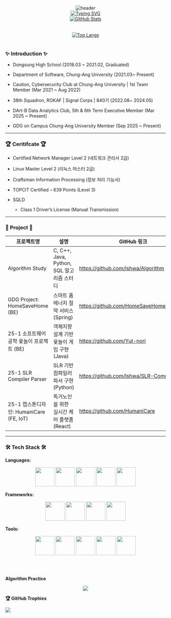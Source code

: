 <!-- 헤더 이미지 -->
<div align="center">
  <img src="https://capsule-render.vercel.app/api?type=waving&color=gradient&height=300&section=header&text=Hello~~%20I'm%20승화%20👋" alt="header">
</div>

<!-- Typing SVG -->
<div align="center">
  <a href="https://git.io/typing-svg">
    <img src="https://readme-typing-svg.demolab.com?font=Fira+Code&size=25&pause=1000&color=9B1FF7&background=F0F0F000&width=435&lines=Welcome+to+lshwa's+github" alt="Typing SVG" />
  </a>
</div>

<!-- GitHub Stats -->
<div align="center">
  <a href="https://github.com/lshwa">
    <img src="https://github-readme-stats.vercel.app/api?username=lshwa&count_private=true&show_icons=true&theme=dark" alt="GitHub Stats" />
  </a>
</div>

<br>
<br>

<!-- Top Languages -->
<div align="center">
  <a href="https://github.com/lshwa">
    <img src="https://github-readme-stats.vercel.app/api/top-langs/?username=lshwa&hide=jupyter%20notebook&layout=compact&theme=dark&exclude_repo=Linux_Exercise" alt="Top Langs" />
  </a>
</div>

<br>

### ✨ Introduction ✨ 

- Dongsung High School (2018.03 ~ 2021.02, Graduated)

- Department of Software, Chung-Ang University (2021.03~ Present)

- Caution, Cybersecurity Club at Chung-Ang University | 1st Team Member (Mar 2021 ~ Aug 2022)
  
- 38th Squadron, ROKAF | Signal Corps | 840기 (2022.08~ 2024.05)

- DArt-B Data Analytics Club, 5th & 6th Term Executive Member (Mar 2025 ~ Present)

- GDG on Campus Chung-Ang University Member (Sep 2025 ~ Present)




---

### 🏆 Ceritifcate 🏆

- Certified Network Manager Level 2 (네트워크 관리사 2급)

- Linux Master Level 2 (리눅스 마스터 2급)

- Craftsman Information Processing (정보 처리 기능사) 

- TOPCIT Certified – 639 Points (Level 3)

- SQLD 

  + Class 1 Driver’s License (Manual Transmission) 

---

### 📜 Project 📜

| 프로젝트명 | 설명 | GitHub 링크 |
|------------|------|-------------|
| Algorithm Study | C, C++, Java, Python, SQL 알고리즘 스터디 | https://github.com/lshwa/Algorithm |
| GDG Project: HomeSaveHome (BE) | 스마트 홈 에너지 절약 서비스(Spring) | https://github.com/HomeSaveHome/HSH_BE |
| 25-1 소프트웨어 공학 윷놀이 프로젝트 (BE) | 객체지향 설계 기반 윷놀이 게임 구현(Java) | https://github.com/Yut-nori |
| 25-1 SLR Compiler Parser | SLR 기반 컴파일러 파서 구현(Python) | https://github.com/lshwa/SLR-Compiler |
| 25-1 캡스톤디자인: HumaniCare (FE, IoT) | 독거노인을 위한 실시간 케어 플랫폼(React) | https://github.com/HumaniCare |
---

### 🛠️ Tech Stack 🛠️

**Languages:**  
<p align="center">
  <img src="https://cdn.jsdelivr.net/gh/devicons/devicon/icons/c/c-original.svg" width="60" height="60" />
  <img src="https://cdn.jsdelivr.net/gh/devicons/devicon/icons/cplusplus/cplusplus-original.svg" width="60" height="60" />
  <img src="https://cdn.jsdelivr.net/gh/devicons/devicon/icons/python/python-original.svg" width="60" height="60" />
  <img src="https://cdn.jsdelivr.net/gh/devicons/devicon/icons/java/java-original.svg" width="60" height="60" />
  <img src="https://cdn.jsdelivr.net/gh/devicons/devicon/icons/javascript/javascript-original.svg" width="60" height="60" />
</p>

**Frameworks:**  
<p align="center">
  <img src="https://cdn.jsdelivr.net/gh/devicons/devicon/icons/spring/spring-original.svg" width="60" height="60" />
  <img src="https://cdn.jsdelivr.net/gh/devicons/devicon/icons/react/react-original.svg" width="60" height="60" />
  <img src="https://cdn.jsdelivr.net/gh/devicons/devicon/icons/html5/html5-original.svg" width="60" height="60" />
  <img src="https://cdn.jsdelivr.net/gh/devicons/devicon/icons/css3/css3-original.svg" width="60" height="60" />
</p>

**Tools:**  
<p align="center">
  <img src="https://cdn.jsdelivr.net/gh/devicons/devicon/icons/mysql/mysql-original.svg" width="60" height="60" />
  <img src="https://cdn.jsdelivr.net/gh/devicons/devicon/icons/git/git-original.svg" width="60" height="60" />
  <img src="https://cdn.jsdelivr.net/gh/devicons/devicon/icons/github/github-original.svg" width="60" height="60" />
  <img src="https://cdn.jsdelivr.net/gh/devicons/devicon/icons/vscode/vscode-original.svg" width="60" height="60" />
  <img src="https://cdn.jsdelivr.net/gh/devicons/devicon/icons/jupyter/jupyter-original.svg" width="60" height="60" />
</p>

<br>
<br> 

**Algorithm Practice** 
<p align="center">
  <a href="https://solved.ac/sw092311">
    <img src="http://mazassumnida.wtf/api/generate_badge?boj=sw092311"/>
  </a>
</p>

**🏆 GitHub Trophies**

![](https://github-profile-trophy.vercel.app/?username=lshwa&theme=radical&no-frame=false&no-bg=false&margin-w=4)
